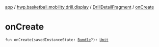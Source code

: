 [app](../../index.md) / [hwp.basketball.mobility.drill.display](../index.md) / [DrillDetailFragment](index.md) / [onCreate](.)

# onCreate

`fun onCreate(savedInstanceState: `[`Bundle`](https://developer.android.com/reference/android/os/Bundle.html)`?): `[`Unit`](https://kotlinlang.org/api/latest/jvm/stdlib/kotlin/-unit/index.html)